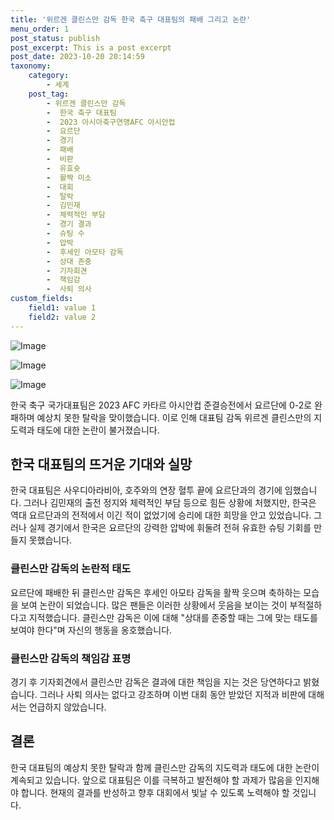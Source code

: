 ```yaml
---
title: '위르겐 클린스만 감독 한국 축구 대표팀의 패배 그리고 논란'
menu_order: 1
post_status: publish
post_excerpt: This is a post excerpt
post_date: 2023-10-20 20:14:59
taxonomy:
    category:
        - 세계
    post_tag:
        - 위르겐 클린스만 감독
        -  한국 축구 대표팀
        -  2023 아시아축구연맹AFC 아시안컵
        -  요르단
        -  경기
        -  패배
        -  비판
        -  유효슛
        -  활짝 미소
        -  대회
        -  탈락
        -  김민재
        -  체력적인 부담
        -  경기 결과
        -  슈팅 수
        -  압박
        -  후세인 아모타 감독
        -  상대 존중
        -  기자회견
        -  책임감
        -  사퇴 의사
custom_fields:
    field1: value 1
    field2: value 2
---
```


![Image](https://imgnews.pstatic.net/image/016/2024/02/07/20240207000295_0_20240207104901367.jpg?type=w647)

![Image](https://imgnews.pstatic.net/image/016/2024/02/07/20240207000096_0_20240207104901370.jpg?type=w647)

![Image](https://imgnews.pstatic.net/image/016/2024/02/07/20240207000095_0_20240207104901375.jpg?type=w647)


한국 축구 국가대표팀은 2023 AFC 카타르 아시안컵 준결승전에서 요르단에 0-2로 완패하며 예상치 못한 탈락을 맞이했습니다. 이로 인해 대표팀 감독 위르겐 클린스만의 지도력과 태도에 대한 논란이 불거졌습니다. 

## 한국 대표팀의 뜨거운 기대와 실망

한국 대표팀은 사우디아라비아, 호주와의 연장 혈투 끝에 요르단과의 경기에 임했습니다. 그러나 김민재의 출전 정지와 체력적인 부담 등으로 힘든 상황에 처했지만, 한국은 역대 요르단과의 전적에서 이긴 적이 없었기에 승리에 대한 희망을 안고 있었습니다. 그러나 실제 경기에서 한국은 요르단의 강력한 압박에 휘둘려 전혀 유효한 슈팅 기회를 만들지 못했습니다.

### 클린스만 감독의 논란적 태도

요르단에 패배한 뒤 클린스만 감독은 후세인 아모타 감독을 활짝 웃으며 축하하는 모습을 보여 논란이 되었습니다. 많은 팬들은 이러한 상황에서 웃음을 보이는 것이 부적절하다고 지적했습니다. 클린스만 감독은 이에 대해 "상대를 존중할 때는 그에 맞는 태도를 보여야 한다"며 자신의 행동을 옹호했습니다.

### 클린스만 감독의 책임감 표명

경기 후 기자회견에서 클린스만 감독은 결과에 대한 책임을 지는 것은 당연하다고 밝혔습니다. 그러나 사퇴 의사는 없다고 강조하며 이번 대회 동안 받았던 지적과 비판에 대해서는 언급하지 않았습니다.

## 결론

한국 대표팀의 예상치 못한 탈락과 함께 클린스만 감독의 지도력과 태도에 대한 논란이 계속되고 있습니다. 앞으로 대표팀은 이를 극복하고 발전해야 할 과제가 많음을 인지해야 합니다. 현재의 결과를 반성하고 향후 대회에서 빛날 수 있도록 노력해야 할 것입니다.

